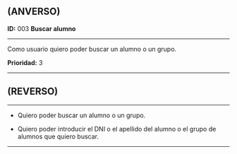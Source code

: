 ## (ANVERSO)

**ID:** 003 **Buscar alumno**

***

Como usuario quiero poder buscar un alumno o un grupo. 

**Prioridad:** 3

***

## (REVERSO)

***

* Quiero poder buscar un alumno o un grupo.

* Quiero poder introducir el DNI o el apellido del alumno o el grupo de alumnos que quiero buscar.

***
